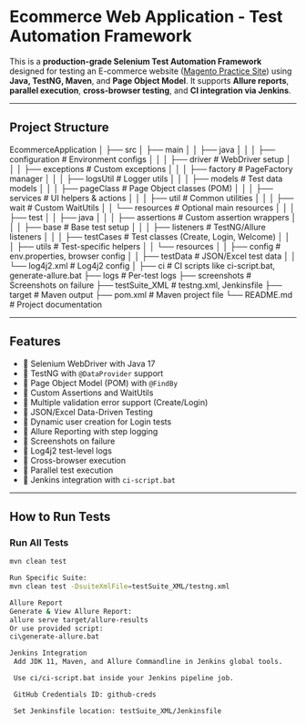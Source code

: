 # Ecommerce Web Application - Test Automation Framework

This is a **production-grade Selenium Test Automation Framework** designed for testing an E-commerce website ([Magento Practice Site](https://magento.softwaretestingboard.com/)) using **Java, TestNG, Maven**, and **Page Object Model**. It supports **Allure reports**, **parallel execution**, **cross-browser testing**, and **CI integration via Jenkins**.

---

## Project Structure

EcommerceApplication
│
├── src
│ ├── main
│ │ ├── java
│ │ │ ├── configuration # Environment configs
│ │ │ ├── driver # WebDriver setup
│ │ │ ├── exceptions # Custom exceptions
│ │ │ ├── factory # PageFactory manager
│ │ │ ├── logsUtil # Logger utils
│ │ │ ├── models # Test data models
│ │ │ ├── pageClass # Page Object classes (POM)
│ │ │ ├── services # UI helpers & actions
│ │ │ ├── util # Common utilities
│ │ │ ├── wait # Custom WaitUtils
│ │ └── resources # Optional main resources
│ │
│ ├── test
│ │ ├── java
│ │ │ ├── assertions # Custom assertion wrappers
│ │ │ ├── base # Base test setup
│ │ │ ├── listeners # TestNG/Allure listeners
│ │ │ ├── testCases # Test classes (Create, Login, Welcome)
│ │ │ ├── utils # Test-specific helpers
│ │ └── resources
│ │ ├── config # env.properties, browser config
│ │ ├── testData # JSON/Excel test data
│ │ └── log4j2.xml # Log4j2 config
│
├── ci # CI scripts like ci-script.bat, generate-allure.bat
├── logs # Per-test logs
├── screenshots # Screenshots on failure
├── testSuite_XML # testng.xml, Jenkinsfile
├── target # Maven output
├── pom.xml # Maven project file
└── README.md # Project documentation


---

## Features

- 🔹 Selenium WebDriver with Java 17
- 🔹 TestNG with `@DataProvider` support
- 🔹 Page Object Model (POM) with `@FindBy`
- 🔹 Custom Assertions and WaitUtils
- 🔹 Multiple validation error support (Create/Login)
- 🔹 JSON/Excel Data-Driven Testing
- 🔹 Dynamic user creation for Login tests
- 🔹 Allure Reporting with step logging
- 🔹 Screenshots on failure
- 🔹 Log4j2 test-level logs
- 🔹 Cross-browser execution
- 🔹 Parallel test execution
- 🔹 Jenkins integration with `ci-script.bat`

---

## How to Run Tests

### Run All Tests

```bash
mvn clean test

Run Specific Suite:
mvn clean test -DsuiteXmlFile=testSuite_XML/testng.xml

Allure Report
Generate & View Allure Report:
allure serve target/allure-results
Or use provided script:
ci\generate-allure.bat

Jenkins Integration
 Add JDK 11, Maven, and Allure Commandline in Jenkins global tools.

 Use ci/ci-script.bat inside your Jenkins pipeline job.

 GitHub Credentials ID: github-creds

 Set Jenkinsfile location: testSuite_XML/Jenkinsfile
